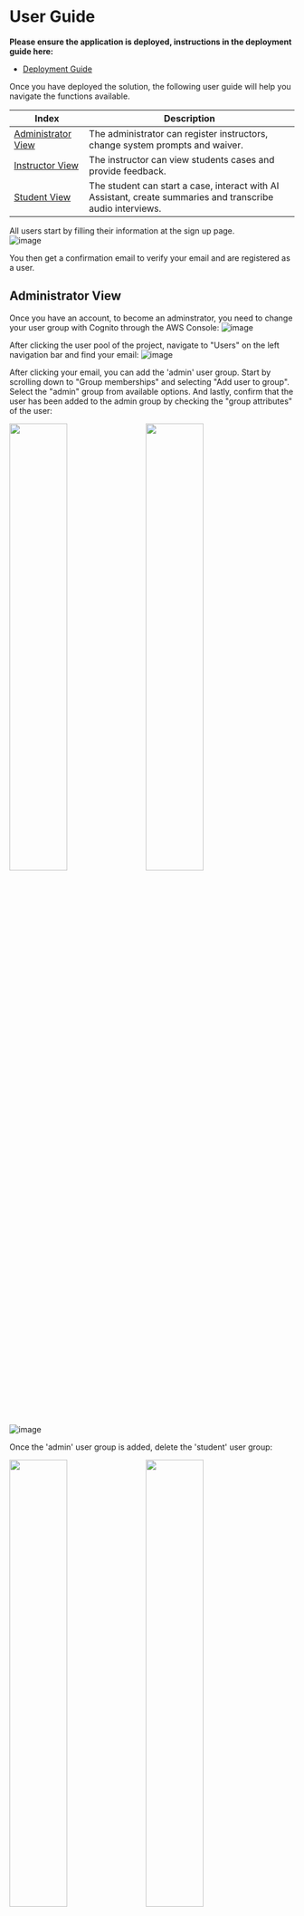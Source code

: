 # User Guide

**Please ensure the application is deployed, instructions in the deployment guide here:**
- [Deployment Guide](./deploymentGuide.md)

Once you have deployed the solution, the following user guide will help you navigate the functions available.

| Index    | Description |
| -------- | ------- |
| [Administrator View](#admin-view)  |The administrator can register instructors, change system prompts and waiver. | 
| [Instructor View](#instructor-view)  | The instructor can view students cases and provide feedback. |
| [Student View](#student-view)  | The student can start a case, interact with AI Assistant, create summaries and transcribe audio interviews. |

All users start by filling their information at the sign up page.  
![image](./media/create-account.png)

You then get a confirmation email to verify your email and are registered as a user. 

## Administrator View
Once you have an account, to become an adminstrator, you need to change your user group with Cognito through the AWS Console:
![image](./media/user-pool.png)

After clicking the user pool of the project, navigate to "Users" on the left navigation bar and find your email:
![image](./media/users.png)

After clicking your email, you can add the 'admin' user group. Start by scrolling down to "Group memberships" and selecting "Add user to group".  
Select the "admin" group from available options. And lastly, confirm that the user has been added to the admin group by checking the "group attributes" of the user:

<p>
  <img src="./media/add-user-group.png" width="45%" style="display:inline-block; margin-right:10px;" />
  <img src="./media/select-admin.png" width="45%" style="display:inline-block;" />
</p>

![image](./media/admin-added.png)


Once the 'admin' user group is added, delete the 'student' user group:

<p>
  <img src="./media/delete-student.png" width="45%" style="display:inline-block; margin-right:10px;" />
  <img src="./media/admin-only.png" width="45%" style="display:inline-block;" />
</p>


Upon logging in as an administrator, they see the following home page:
![image](./media/admin-home-page.png)

Clicking the "ADD INSTRUCTOR" button opens a pop-up where the administrator can enter the email address of a user with an account to add them as an instructor:
![image](./media/admin-add-instructor.png)

The administrator can also click an instructor in the list which opens a pop-up of instructor details including their name, email and students they have been assigned to. 
![image](./media/admin-instructor-details.png)

From here, administrators can assign students to the instructor by selecting "Add Student" dropdown and selecting the Student to be assigned. 
![image](./media/admin-select-student.png)
Once selected, click on "Assign Student" and student will be assigned to Instructor. Once assigned, the student's name will appear under the Instructor details. To unassign a student click on the "x" mark next to the student's name :

![image](./media/admin-unassign-student.png)

In the "AI Settings" page, the administrator can set a daily message limit for each user which will alter how many times a user can send messages to the AI Assistant:
![image](./media/admin-message-limit.png)

In this page, the administrator can also edit the current system prompt and view previous system prompts which will be fed to the AI Assistant.
![image](./media/admin-prompt.png)

On the Waiver Page, the admin can update the waiver which will be shown to students upon first sign up:
![image](./media/admin-waiver.png)



## Instructor View

Upon logging in as an instructor, you’re greeted with a homepage that displays the cases submitted for review, the total number of assigned students, and a breakdown of reviewed and pending cases.

![image](./media/instructor-home-page.png)

The instructor can click on total students assigned to see the names of all students. 

![image](./media/instructor-students.png)

Upon clicking on any of the cases, the instructor can see all interactions of the student with the AI Assistant as well as all the summaries, notes and transcriptions. The instructor can then give feed back from the "Case Feedback" tab:
![image](./media/instructor-feedback.png)


## Student View
Upon logging in as a student, they see this home page with their most recent cases and the statuses of these cases (i.e. In Progress, Sent to Review or Review Feedback)

![image](./media/student-home-page.jpg)

Students can click on a case and see the overview, summaries, transcriptions, notes as well as interact with the AI Assistant. 

To start a new case, students can click on the "New Case" button at the top of the screen. This page opens up a form with information the students can fill out about the jurisdiction, broad area of law and give a short description of the case which will then be sent to the AI Assistant. 

![image](./media/student-new-case.jpg)

Upon creating a new case, the AI Assistant gives the student a first general summary of the case with possible next steps and follow-up questions to ask:

![image](./media/student-ai-assistant.png)

The student can also click on the notes icon at the bottom left corner, which opens up a yellow legal pad moveable notes pop-up where the students can note signficant details of the particular case:

![image](./media/student-notes.jpg)

Upon interacting with the AI Assistant, the student can choose to generate a downloadable summary pdf of the information and insights from the LLM by clicking on the "Generate Summary" button below the AI message. This button then generates a downloadable pdf version of a summary which is viewable from the "Case Summaries" page:

<p>
  <img src="./media/student-generate-summary.png" width="45%" style="display:inline-block; margin-right:10px;" />
  <img src="./media/student-case-summaries.png" width="45%" style="display:inline-block; margin-right:10px;" />
</p>

![image](./media/student-summary.png)

The student can also navigate to the "Case Transcriptions" tab to upload audio and transrcibe. 

<p>
  <img src="./media/student-upload-audio.png" width="45%" style="display:inline-block; margin-right:10px;" />
  <img src="./media/student-transcriptions.png" width="45%" style="display:inline-block;" />
</p>